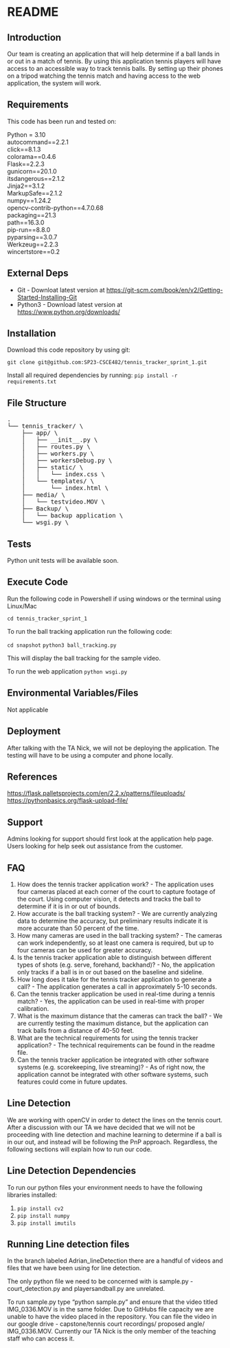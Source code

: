 # README


## Introduction ##


Our team is creating an application that will help determine if a ball lands in or out in a match of tennis. By using this application tennis players will have access to an accessible way to track tennis balls. By setting up their phones on a tripod watching the tennis match and having access to the web application, the system will work. 


## Requirements ##


This code has been run and tested on:


Python = 3.10 \
autocommand==2.2.1 \
click==8.1.3 \
colorama==0.4.6 \
Flask==2.2.3 \
gunicorn==20.1.0 \
itsdangerous==2.1.2 \
Jinja2==3.1.2 \
MarkupSafe==2.1.2 \
numpy==1.24.2 \
opencv-contrib-python==4.7.0.68 \
packaging==21.3 \
path==16.3.0 \
pip-run==8.8.0 \
pyparsing==3.0.7 \
Werkzeug==2.2.3 \
wincertstore==0.2 





## External Deps  ##


* Git - Downloat latest version at https://git-scm.com/book/en/v2/Getting-Started-Installing-Git
* Python3 - Download latest version at https://www.python.org/downloads/


## Installation ##


Download this code repository by using git:


 `git clone git@github.com:SP23-CSCE482/tennis_tracker_sprint_1.git`
 
Install all required dependencies by running:
 `pip install -r requirements.txt`


## File Structure ## 
<pre>
.
└── tennis_tracker/ \
    ├── app/ \
    │   ├── __init__.py \
    │   ├── routes.py \
    │   ├── workers.py \
    │   ├── workersDebug.py \
    │   ├── static/ \
    │   │   └── index.css \
    │   └── templates/ \
    │       └── index.html \
    ├── media/ \
    │   └── testvideo.MOV \
    ├── Backup/ \
    │   └── backup application \
    └── wsgi.py \
</pre>


## Tests ##


Python unit tests will be available soon.


## Execute Code ##


Run the following code in Powershell if using windows or the terminal using Linux/Mac


  `cd tennis_tracker_sprint_1`


To run the ball tracking application run the following code:


  `cd snapshot`
  `python3 ball_tracking.py`


This will display the ball tracking for the sample video.


To run the web application 
`python wsgi.py`


## Environmental Variables/Files ##


Not applicable




## Deployment ##


After talking with the TA Nick, we will not be deploying the application. 
The testing will have to be using a computer and phone locally. 


## References ##
https://flask.palletsprojects.com/en/2.2.x/patterns/fileuploads/
https://pythonbasics.org/flask-upload-file/




## Support ##


Admins looking for support should first look at the application help page.
Users looking for help seek out assistance from the customer.

## FAQ ##

1. How does the tennis tracker application work? - The application uses four cameras placed at each corner of the court to capture footage of the court. Using computer  vision, it detects and tracks the ball to determine if it is in or out of bounds.
2. How accurate is the ball tracking system? - We are currently analyzing data to determine the accuracy, but preliminary results indicate it is more accurate than 50 percent of the time.
3. How many cameras are used in the ball tracking system? - The cameras can work independently, so at least one camera is required, but up to four cameras can be used for greater accuracy.
4. Is the tennis tracker application able to distinguish between different types of shots (e.g. serve, forehand, backhand)? - No, the application only tracks if a ball is in or out based on the baseline and sideline.
5. How long does it take for the tennis tracker application to generate a call? - The application generates a call in approximately 5-10 seconds.
6. Can the tennis tracker application be used in real-time during a tennis match? - Yes, the application can be used in real-time with proper calibration.
7. What is the maximum distance that the cameras can track the ball? - We are currently testing the maximum distance, but the application can track balls from a distance of 40-50 feet.
8. What are the technical requirements for using the tennis tracker application? - The technical requirements can be found in the readme file.
9. Can the tennis tracker application be integrated with other software systems (e.g. scorekeeping, live streaming)? - As of right now, the application cannot be integrated with other software systems, such features could come in future updates. 


## Line Detection ## 
We are working with openCV in order to detect the lines on the tennis court. After a discussion with our TA we have decided that we will not be proceeding with line detection and machine learning to determine if a ball is in our out, and instead will be following the PnP approach. Regardless, the following sections will explain how to run our code. 


## Line Detection Dependencies ##


To run our python files your environment needs to have the following libraries installed:
1. `pip install cv2`
2. `pip install numpy`
2. `pip install imutils`


## Running Line detection files ##
In the branch labeled Adrian_lineDetection there are a handful of videos and files that we have been using for line detection. 


The only python file we need to be concerned with is sample.py - court_detection.py and playersandball.py are unrelated. 


To run sample.py type “python sample.py” and ensure that the video titled IMG_0336.MOV is in the same folder. Due to GitHubs file capacity we are unable to have the video placed in the repository. You can file the video in our google drive - capstone/tennis court recordings/ proposed angle/ IMG_0336.MOV. Currently our TA Nick is the only member of the teaching staff who can access it. 

